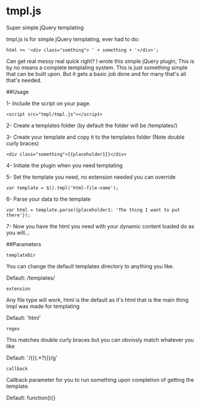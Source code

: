 tmpl.js
=======

Super simple jQuery templating

tmpl.js is for simple jQuery templating, ever had to do:

`html += '<div class="somthing"> ' + something + '</div>';`

Can get real messy real quick right? I wrote this simple jQuery plugin, This is by no means a complete templating system. This is just something simple that can be built upon. But it gets a basic job done and for many that's all that's needed.

##Usage

1- Include the script on your page.

`<script src="tmpl/tmpl.js"></script>`

2- Create a templates folder (by default the folder will be /templates/)

3- Create your template and copy it to the templates folder (Note double curly braces)

`<div class="something">{{placeholder1}}</div>`

4- Initiate the plugin when you need templating

5- Set the template you need, no extension needed you can override 

`var template = $().tmpl('html-file-name'); `

6- Parse your data to the template

`var html = template.parse({placeholder1: 'The thing I want to put there'});`

7- Now you have the html you need with your dynamic content loaded do as you will...

##Parameters

`templateDir`

You can change the default templates directory to anything you like.

Default: /templates/

`extension`

Any file type will work, html is the default as it's html that is the main thing tmpl was made for templating

Default: 'html'

`regex`

This matches double curly braces but you can obviosly match whatever you like

Default: '/\{\{(.*?)\}\}/g'

`callback`

Callback parameter for you to run something upon completion of getting the template.

Default: function(){}
